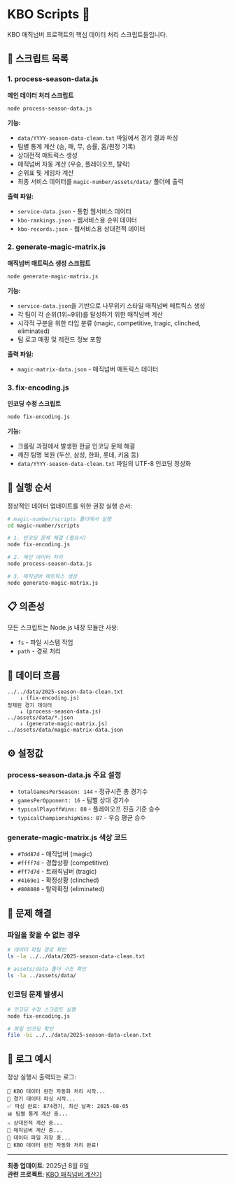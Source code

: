 # KBO Scripts 📜

KBO 매직넘버 프로젝트의 핵심 데이터 처리 스크립트들입니다.

## 📁 스크립트 목록

### 1. process-season-data.js
**메인 데이터 처리 스크립트**

```bash
node process-season-data.js
```

**기능:**
- `data/YYYY-season-data-clean.txt` 파일에서 경기 결과 파싱
- 팀별 통계 계산 (승, 패, 무, 승률, 홈/원정 기록)
- 상대전적 매트릭스 생성
- 매직넘버 자동 계산 (우승, 플레이오프, 탈락)
- 순위표 및 게임차 계산
- 최종 서비스 데이터를 `magic-number/assets/data/` 폴더에 출력

**출력 파일:**
- `service-data.json` - 통합 웹서비스 데이터
- `kbo-rankings.json` - 웹서비스용 순위 데이터  
- `kbo-records.json` - 웹서비스용 상대전적 데이터

### 2. generate-magic-matrix.js
**매직넘버 매트릭스 생성 스크립트**

```bash
node generate-magic-matrix.js
```

**기능:**
- `service-data.json`을 기반으로 나무위키 스타일 매직넘버 매트릭스 생성
- 각 팀이 각 순위(1위~9위)를 달성하기 위한 매직넘버 계산
- 시각적 구분을 위한 타입 분류 (magic, competitive, tragic, clinched, eliminated)
- 팀 로고 매핑 및 레전드 정보 포함

**출력 파일:**
- `magic-matrix-data.json` - 매직넘버 매트릭스 데이터

### 3. fix-encoding.js
**인코딩 수정 스크립트**

```bash
node fix-encoding.js
```

**기능:**
- 크롤링 과정에서 발생한 한글 인코딩 문제 해결
- 깨진 팀명 복원 (두산, 삼성, 한화, 롯데, 키움 등)
- `data/YYYY-season-data-clean.txt` 파일의 UTF-8 인코딩 정상화

## 🔄 실행 순서

정상적인 데이터 업데이트를 위한 권장 실행 순서:

```bash
# magic-number/scripts 폴더에서 실행
cd magic-number/scripts

# 1. 인코딩 문제 해결 (필요시)
node fix-encoding.js

# 2. 메인 데이터 처리
node process-season-data.js

# 3. 매직넘버 매트릭스 생성
node generate-magic-matrix.js
```

## 📋 의존성

모든 스크립트는 Node.js 내장 모듈만 사용:
- `fs` - 파일 시스템 작업
- `path` - 경로 처리

## 🎯 데이터 흐름

```
../../data/2025-season-data-clean.txt
    ↓ (fix-encoding.js)
정제된 경기 데이터
    ↓ (process-season-data.js)
../assets/data/*.json
    ↓ (generate-magic-matrix.js)
../assets/data/magic-matrix-data.json
```

## ⚙️ 설정값

### process-season-data.js 주요 설정
- `totalGamesPerSeason: 144` - 정규시즌 총 경기수
- `gamesPerOpponent: 16` - 팀별 상대 경기수
- `typicalPlayoffWins: 80` - 플레이오프 진출 기준 승수
- `typicalChampionshipWins: 87` - 우승 평균 승수

### generate-magic-matrix.js 색상 코드
- `#7dd87d` - 매직넘버 (magic)
- `#ffff7d` - 경합상황 (competitive)
- `#ff7d7d` - 트래직넘버 (tragic)
- `#4169e1` - 확정상황 (clinched)
- `#808080` - 탈락확정 (eliminated)

## 🐛 문제 해결

### 파일을 찾을 수 없는 경우
```bash
# 데이터 파일 경로 확인
ls -la ../../data/2025-season-data-clean.txt

# assets/data 폴더 구조 확인  
ls -la ../assets/data/
```

### 인코딩 문제 발생시
```bash
# 인코딩 수정 스크립트 실행
node fix-encoding.js

# 파일 인코딩 확인
file -bi ../../data/2025-season-data-clean.txt
```

## 📝 로그 예시

정상 실행시 출력되는 로그:
```
🚀 KBO 데이터 완전 자동화 처리 시작...
📖 경기 데이터 파싱 시작...
✅ 파싱 완료: 874경기, 최신 날짜: 2025-08-05
📊 팀별 통계 계산 중...
⚔️ 상대전적 계산 중...
🔮 매직넘버 계산 중...
💾 데이터 파일 저장 중...
🎉 KBO 데이터 완전 자동화 처리 완료!
```

---
**최종 업데이트**: 2025년 8월 6일  
**관련 프로젝트**: [KBO 매직넘버 계산기](../)
